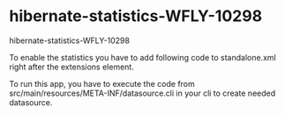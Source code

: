 # hibernate-statistics-WFLY-10298
hibernate-statistics-WFLY-10298

To enable the statistics you have to add following code to standalone.xml right after the extensions element.    
<system-properties>
        <property name="hibernate.generate_statistics" value="true"/>
</system-properties>

To run this app, you have to execute the code from src/main/resources/META-INF/datasource.cli in your cli to create needed datasource.
